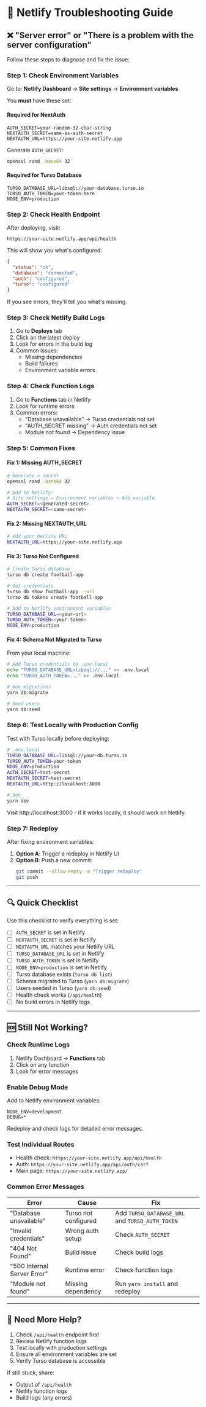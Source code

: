 # 🔧 Netlify Troubleshooting Guide

## ❌ "Server error" or "There is a problem with the server configuration"

Follow these steps to diagnose and fix the issue:

### Step 1: Check Environment Variables

Go to: **Netlify Dashboard** → **Site settings** → **Environment variables**

You **must** have these set:

#### Required for NextAuth

```
AUTH_SECRET=your-random-32-char-string
NEXTAUTH_SECRET=same-as-auth-secret
NEXTAUTH_URL=https://your-site.netlify.app
```

Generate `AUTH_SECRET`:

```bash
openssl rand -base64 32
```

#### Required for Turso Database

```
TURSO_DATABASE_URL=libsql://your-database.turso.io
TURSO_AUTH_TOKEN=your-token-here
NODE_ENV=production
```

### Step 2: Check Health Endpoint

After deploying, visit:

```
https://your-site.netlify.app/api/health
```

This will show you what's configured:

```json
{
  "status": "ok",
  "database": "connected",
  "auth": "configured",
  "turso": "configured"
}
```

If you see errors, they'll tell you what's missing.

### Step 3: Check Netlify Build Logs

1. Go to **Deploys** tab
2. Click on the latest deploy
3. Look for errors in the build log
4. Common issues:
   - Missing dependencies
   - Build failures
   - Environment variable errors

### Step 4: Check Function Logs

1. Go to **Functions** tab in Netlify
2. Look for runtime errors
3. Common errors:
   - "Database unavailable" → Turso credentials not set
   - "AUTH_SECRET missing" → Auth credentials not set
   - Module not found → Dependency issue

### Step 5: Common Fixes

#### Fix 1: Missing AUTH_SECRET

```bash
# Generate a secret
openssl rand -base64 32

# Add to Netlify:
# Site settings → Environment variables → Add variable
AUTH_SECRET=<generated-secret>
NEXTAUTH_SECRET=<same-secret>
```

#### Fix 2: Missing NEXTAUTH_URL

```bash
# Add your Netlify URL
NEXTAUTH_URL=https://your-site.netlify.app
```

#### Fix 3: Turso Not Configured

```bash
# Create Turso database
turso db create football-app

# Get credentials
turso db show football-app --url
turso db tokens create football-app

# Add to Netlify environment variables
TURSO_DATABASE_URL=<your-url>
TURSO_AUTH_TOKEN=<your-token>
NODE_ENV=production
```

#### Fix 4: Schema Not Migrated to Turso

From your local machine:

```bash
# Add Turso credentials to .env.local
echo "TURSO_DATABASE_URL=libsql://..." >> .env.local
echo "TURSO_AUTH_TOKEN=..." >> .env.local

# Run migrations
yarn db:migrate

# Seed users
yarn db:seed
```

### Step 6: Test Locally with Production Config

Test with Turso locally before deploying:

```bash
# .env.local
TURSO_DATABASE_URL=libsql://your-db.turso.io
TURSO_AUTH_TOKEN=your-token
NODE_ENV=production
AUTH_SECRET=test-secret
NEXTAUTH_SECRET=test-secret
NEXTAUTH_URL=http://localhost:3000

# Run
yarn dev
```

Visit http://localhost:3000 - if it works locally, it should work on Netlify.

### Step 7: Redeploy

After fixing environment variables:

1. **Option A**: Trigger a redeploy in Netlify UI
2. **Option B**: Push a new commit:
   ```bash
   git commit --allow-empty -m "Trigger redeploy"
   git push
   ```

---

## 🔍 Quick Checklist

Use this checklist to verify everything is set:

- [ ] `AUTH_SECRET` is set in Netlify
- [ ] `NEXTAUTH_SECRET` is set in Netlify
- [ ] `NEXTAUTH_URL` matches your Netlify URL
- [ ] `TURSO_DATABASE_URL` is set in Netlify
- [ ] `TURSO_AUTH_TOKEN` is set in Netlify
- [ ] `NODE_ENV=production` is set in Netlify
- [ ] Turso database exists (`turso db list`)
- [ ] Schema migrated to Turso (`yarn db:migrate`)
- [ ] Users seeded in Turso (`yarn db:seed`)
- [ ] Health check works (`/api/health`)
- [ ] No build errors in Netlify logs

---

## 🆘 Still Not Working?

### Check Runtime Logs

1. Netlify Dashboard → **Functions** tab
2. Click on any function
3. Look for error messages

### Enable Debug Mode

Add to Netlify environment variables:

```
NODE_ENV=development
DEBUG=*
```

Redeploy and check logs for detailed error messages.

### Test Individual Routes

- Health check: `https://your-site.netlify.app/api/health`
- Auth: `https://your-site.netlify.app/api/auth/csrf`
- Main page: `https://your-site.netlify.app/`

### Common Error Messages

| Error                       | Cause                | Fix                                             |
| --------------------------- | -------------------- | ----------------------------------------------- |
| "Database unavailable"      | Turso not configured | Add `TURSO_DATABASE_URL` and `TURSO_AUTH_TOKEN` |
| "Invalid credentials"       | Wrong auth setup     | Check `AUTH_SECRET`                             |
| "404 Not Found"             | Build issue          | Check build logs                                |
| "500 Internal Server Error" | Runtime error        | Check function logs                             |
| "Module not found"          | Missing dependency   | Run `yarn install` and redeploy                 |

---

## 📝 Need More Help?

1. Check `/api/health` endpoint first
2. Review Netlify function logs
3. Test locally with production settings
4. Ensure all environment variables are set
5. Verify Turso database is accessible

If still stuck, share:

- Output of `/api/health`
- Netlify function logs
- Build logs (any errors)
